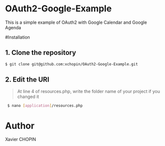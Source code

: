 # OAuth2-Google-Example
This is a simple example of OAuth2 with Google Calendar and Google Agenda

#Installation 
## 1. Clone the repository 
 ```bash
 $ git clone git@github.com:xchopin/OAuth2-Google-Example.git
 ```
 
## 2. Edit the URI
> At line 4 of resources.php, write the folder name of your project if you changed it

```bash
 $ nano [application]/resources.php
 ``` 
 
# Author

Xavier CHOPIN
